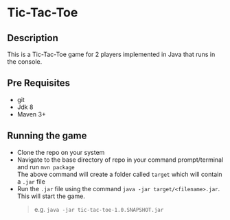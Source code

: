 # Tic-Tac-Toe

## Description

This is a Tic-Tac-Toe game for 2 players implemented in Java that runs in the console.

## Pre Requisites

- git
- Jdk 8
- Maven 3+

## Running the game

- Clone the repo on your system
- Navigate to the base directory of repo in your command prompt/terminal and run `mvn package`  
  The above command will create a folder called `target` which will contain a `.jar` file
- Run the `.jar` file using the command `java -jar target/<filename>.jar`. This will start the game.
  > e.g. `java -jar tic-tac-toe-1.0.SNAPSHOT.jar`
